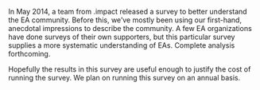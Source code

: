 In May 2014, a team from .impact released a survey to better understand the EA community. Before this, we’ve mostly been using our first-hand, anecdotal impressions to describe the community. A few EA organizations have done surveys of their own supporters, but this  particular survey supplies a more systematic understanding of EAs.  Complete analysis forthcoming.

Hopefully the results in this survey are useful enough to justify the cost of running the survey.  We plan on running this survey on an annual basis.
